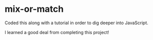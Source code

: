 # mix-or-match

Coded this along with a tutorial in order to dig deeper into JavaScript.

I learned a good deal from completing this project!
